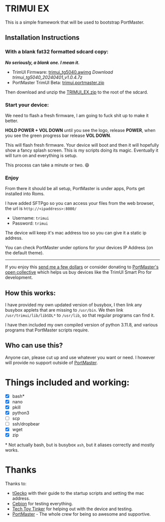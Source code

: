# TRIMUI EX

This is a simple framework that will be used to bootstrap PortMaster.

## Installation Instructions

### With a blank fat32 formatted sdcard copy:

***No seriously, a blank one. I mean it.***

- TrimUI Firmware: [trimui_tg5040.awimg](https://github.com/trimui/firmware_smartpro/releases/tag/v1.0.4) _Download trimui_tg5040_20240401_v1.0.4.7z_
- PortMaster TrimUI Beta: [trimui.portmaster.zip](https://github.com/kloptops/TRIMUI_EX/releases/latest/download/trimui.portmaster.zip)

Then download and unzip the [TRIMUI_EX.zip](https://github.com/kloptops/TRIMUI_EX/releases/latest/download/TRIMUI_EX.zip) to the root of the sdcard.

### Start your device:

We need to flash a fresh firmware, I am going to fuck shit up to make it better.

**HOLD POWER + VOL DOWN** until you see the logo, release **POWER**, when you see the green progress bar release **VOL DOWN**.

This will flash fresh firmware. Your device will boot and then it will hopefully show a fancy splash screen. This is my scripts doing its magic. Eventually it will turn on and everything is setup.

This process can take a minute or two. :smile:

### Enjoy

From there it should be all setup, PortMaster is under apps, Ports get installed into Roms.

I have added SFTPgo so you can access your files from the web browser, the url is `http://<ipaddress>:8080/`

- Username: `trimui`
- Password: `trimui`

The device will keep it's mac address too so you can give it a static ip address.

You can check PortMaster under options for your devices IP Address (on the default theme).

----

If you enjoy this [send me a few dollars](https://ko-fi.com/kloptops/) or consider donating to [PortMaster's open collective](https://opencollective.com/portmaster/) which helps us buy devices like the TrimUI Smart Pro for development.

## How this works:

I have provided my own updated version of busybox, I then link any busybox applets that are missing to `/usr/bin`. We then link `/usr/trimui/lib/libSDL*` to `/usr/lib`, so that regular programs can find it.

I have then included my own compiled version of python 3.11.8, and various programs that PortMaster scripts require.

## Who can use this?

Anyone can, please cut up and use whatever you want or need. I however will provide no support outside of [PortMaster](https://portmaster.games/).

# Things included and working:

- [x] bash\*
- [x] nano
- [x] pkill
- [x] python3
- [ ] scp
- [ ] ssh/dropbear
- [x] wget
- [x] zip

\* Not actually bash, but is busybox `ash`, but it aliases correctly and mostly works.

# Thanks

Thanks to:

- [tGecko](https://github.com/tGecko/TrimUI-Smart-Pro-resources?tab=readme-ov-file#startup-script) with their guide to the startup scripts and setting the mac address.
- [Cebion](https://github.com/cebion) for testing everything.
- [Tech Toy Tinker](https://techtoytinker.com) for helping out with the device and testing.
- [PortMaster](https://discord.gg/SbVcUM4qFp) - The whole crew for being so awesome and supportive.
